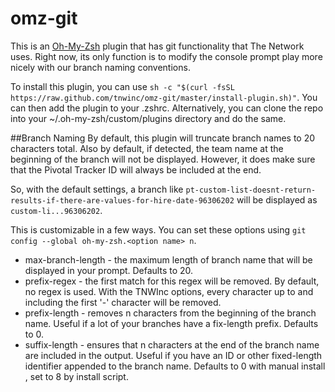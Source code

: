# omz-git
This is an [Oh-My-Zsh](https://github.com/robbyrussell/oh-my-zsh) plugin
that has git functionality that The Network uses. Right now, its only
function is to modify the console prompt play more nicely with our
branch naming conventions.

To install this plugin, you can use `sh -c "$(curl -fsSL https://raw.github.com/tnwinc/omz-git/master/install-plugin.sh)"`. You can then add the plugin to your .zshrc. Alternatively, you can clone the repo into your ~/.oh-my-zsh/custom/plugins directory and do the same.

##Branch Naming
By default, this plugin will truncate branch names to 20 characters
total. Also by default, if detected, the team name at the beginning of
the branch will not be displayed. However, it does make sure that the
Pivotal Tracker ID will always be included at the end.

So, with the default settings, a branch like `pt-custom-list-doesnt-return-results-if-there-are-values-for-hire-date-96306202` will
be displayed as `custom-li...96306202`.

This is customizable in a few ways. You can set these options using `git
config --global oh-my-zsh.<option name> n`.

* max-branch-length - the maximum length of branch name that will be
  displayed in your prompt. Defaults to 20.
* prefix-regex - the first match for this regex will be removed. By
  default, no regex is used. With the TNWInc options, every character up
to and including the first '-' character will be removed.
* prefix-length - removes n characters from the beginning of the branch
  name. Useful if a lot of your branches have a fix-length prefix.
Defaults to 0.
* suffix-length - ensures that n characters at the end of the branch
  name are included in the output. Useful if you have an ID or other
fixed-length identifier appended to the branch name. Defaults to 0 with
manual install , set to 8 by install script.
